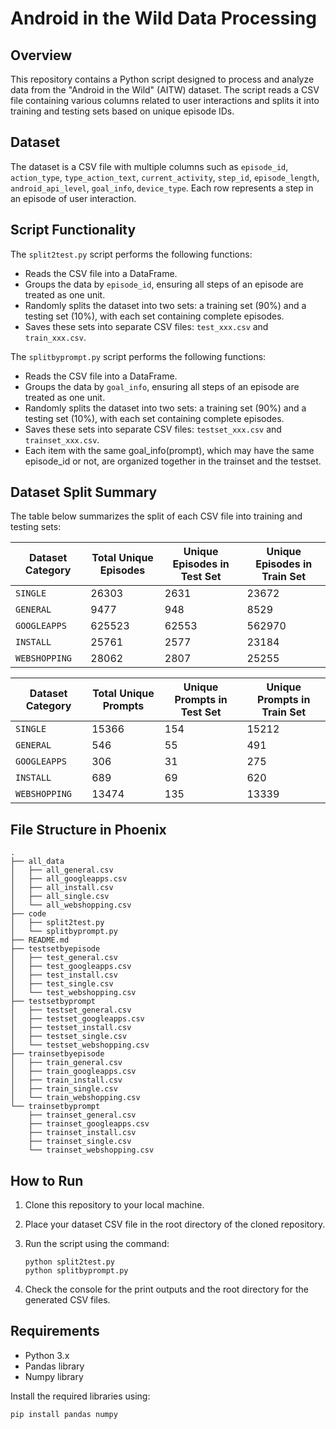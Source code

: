 # Android in the Wild Data Processing

## Overview

This repository contains a Python script designed to process and analyze data from the "Android in the Wild" (AITW) dataset. The script reads a CSV file containing various columns related to user interactions and splits it into training and testing sets based on unique episode IDs.

## Dataset

The dataset is a CSV file with multiple columns such as `episode_id`, `action_type`, `type_action_text`, `current_activity`, `step_id`, `episode_length`, `android_api_level`, `goal_info`, `device_type`. Each row represents a step in an episode of user interaction.

## Script Functionality

The `split2test.py` script performs the following functions:

- Reads the CSV file into a DataFrame.
- Groups the data by `episode_id`, ensuring all steps of an episode are treated as one unit.
- Randomly splits the dataset into two sets: a training set (90%) and a testing set (10%), with each set containing complete episodes.
- Saves these sets into separate CSV files: `test_xxx.csv` and `train_xxx.csv`.

The `splitbyprompt.py` script performs the following functions:

- Reads the CSV file into a DataFrame.
- Groups the data by `goal_info`, ensuring all steps of an episode are treated as one unit.
- Randomly splits the dataset into two sets: a training set (90%) and a testing set (10%), with each set containing complete episodes.
- Saves these sets into separate CSV files: `testset_xxx.csv` and `trainset_xxx.csv`.
- Each item with the same goal_info(prompt), which may have the same episode_id or not, are organized together in the trainset and the testset.

## Dataset Split Summary

The table below summarizes the split of each CSV file into training and testing sets:

| Dataset Category        | Total Unique Episodes | Unique Episodes in Test Set | Unique Episodes in Train Set |
|----------------------|-----------------------|-----------------------------|------------------------------|
| `SINGLE`          | 26303                 | 2631                        | 23672                        |
| `GENERAL`          | 9477     | 948        | 8529        |
| `GOOGLEAPPS`          | 625523     | 62553        | 562970        |
| `INSTALL`          | 25761     | 2577        | 23184        |
| `WEBSHOPPING`          | 28062     | 2807| 25255        |

| Dataset Category        | Total Unique Prompts | Unique Prompts in Test Set | Unique Prompts in Train Set |
|----------------------|-----------------------|-----------------------------|------------------------------|
| `SINGLE`          | 15366                 | 154                        | 15212                        |
| `GENERAL`          | 546     | 55        | 491        |
| `GOOGLEAPPS`          | 306     | 31        | 275        |
| `INSTALL`          | 689     | 69        | 620        |
| `WEBSHOPPING`          | 13474     | 135| 13339        |

## File Structure in Phoenix

```shell
.
├── all_data
│   ├── all_general.csv
│   ├── all_googleapps.csv
│   ├── all_install.csv
│   ├── all_single.csv
│   └── all_webshopping.csv
├── code
│   ├── split2test.py
│   └── splitbyprompt.py
├── README.md
├── testsetbyepisode
│   ├── test_general.csv
│   ├── test_googleapps.csv
│   ├── test_install.csv
│   ├── test_single.csv
│   └── test_webshopping.csv
├── testsetbyprompt
│   ├── testset_general.csv
│   ├── testset_googleapps.csv
│   ├── testset_install.csv
│   ├── testset_single.csv
│   └── testset_webshopping.csv
├── trainsetbyepisode
│   ├── train_general.csv
│   ├── train_googleapps.csv
│   ├── train_install.csv
│   ├── train_single.csv
│   └── train_webshopping.csv
└── trainsetbyprompt
    ├── trainset_general.csv
    ├── trainset_googleapps.csv
    ├── trainset_install.csv
    ├── trainset_single.csv
    └── trainset_webshopping.csv
```

## How to Run

1. Clone this repository to your local machine.
2. Place your dataset CSV file in the root directory of the cloned repository.
3. Run the script using the command:

   ```shell
   python split2test.py
   python splitbyprompt.py
   ```

4. Check the console for the print outputs and the root directory for the generated CSV files.

## Requirements

- Python 3.x
- Pandas library
- Numpy library

Install the required libraries using:

```shell
pip install pandas numpy
```
